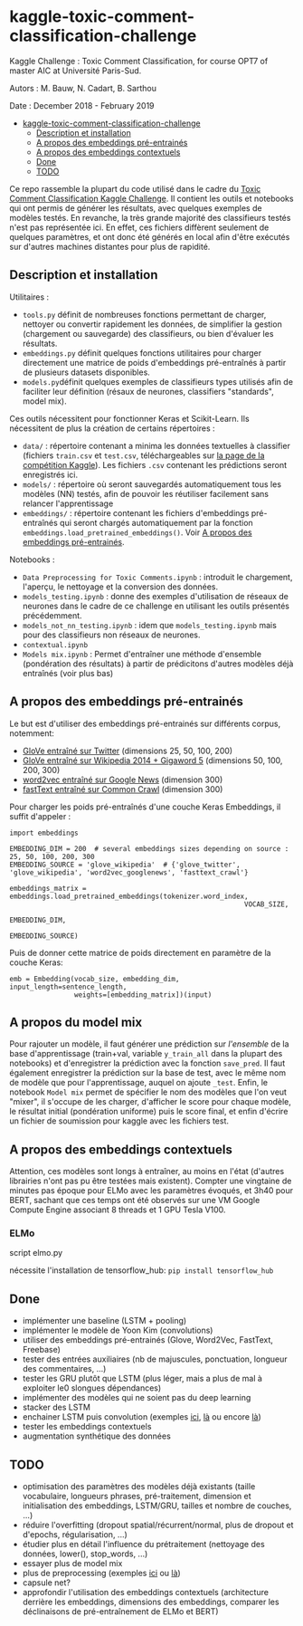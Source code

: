 # kaggle-toxic-comment-classification-challenge

Kaggle Challenge : Toxic Comment Classification, for course OPT7 of master AIC at Université Paris-Sud.

Autors : M. Bauw, N. Cadart, B. Sarthou

Date : December 2018 - February 2019

- [kaggle-toxic-comment-classification-challenge](#kaggle-toxic-comment-classification-challenge)
  - [Description et installation](#description-et-installation)
  - [A propos des embeddings pré-entrainés](#a-propos-des-embeddings-pré-entrainés)
  - [A propos des embeddings contextuels](#a-propos-des-embeddings-contextuels)
  - [Done](#done)
  - [TODO](#todo)

Ce repo rassemble la plupart du code utilisé dans le cadre du [Toxic Comment Classification Kaggle Challenge](https://www.kaggle.com/c/jigsaw-toxic-comment-classification-challenge). Il contient les outils et notebooks qui ont permis de générer les résultats, avec quelques exemples de modèles testés. En revanche, la très grande majorité des classifieurs testés n'est pas représentée ici. En effet, ces fichiers diffèrent seulement de quelques paramètres, et ont donc été générés en local afin d'être exécutés sur d'autres machines distantes pour plus de rapidité.

## Description et installation

Utilitaires :
- `tools.py` définit de nombreuses fonctions permettant de charger, nettoyer ou convertir rapidement les données, de simplifier la gestion (chargement ou sauvegarde) des classifieurs, ou bien d'évaluer les résultats.
- `embeddings.py` définit quelques fonctions utilitaires pour charger directement une matrice de poids d'embeddings pré-entraînés à partir de plusieurs datasets disponibles.
- `models.py`définit quelques exemples de classifieurs types utilisés afin de faciliter leur définition (résaux de neurones, classifiers "standards", model mix).

Ces outils nécessitent pour fonctionner Keras et Scikit-Learn. Ils nécessitent de plus la création de certains répertoires :
- `data/` : répertoire contenant a minima les données textuelles à classifier (fichiers `train.csv` et `test.csv`, téléchargeables sur [la page de la compétition Kaggle](https://www.kaggle.com/c/jigsaw-toxic-comment-classification-challenge/data)). Les fichiers `.csv` contenant les prédictions seront enregistrés ici.
- `models/` : répertoire où seront sauvegardés automatiquement tous les modèles (NN) testés, afin de pouvoir les réutiliser facilement sans relancer l'apprentissage
- `embeddings/` : répertoire contenant les fichiers d'embeddings pré-entraînés qui seront chargés automatiquement par la fonction `embeddings.load_pretrained_embeddings()`. Voir [A propos des embeddings pré-entrainés](#a-propos-des-embeddings-pré-entrainés).

Notebooks :
- `Data Preprocessing for Toxic Comments.ipynb` : introduit le chargement, l'aperçu, le nettoyage et la conversion des données.
- `models_testing.ipynb` : donne des exemples d'utilisation de réseaux de neurones dans le cadre de ce challenge en utilisant les outils présentés précédemment.
- `models_not_nn_testing.ipynb` : idem que `models_testing.ipynb` mais pour des classifieurs non réseaux de neurones.
- `contextual.ipynb`
- `Models mix.ipynb` :  Permet d'entraîner une méthode d'ensemble (pondération des résultats) à partir de prédicitons d'autres modèles déjà entraînés (voir plus bas)

## A propos des embeddings pré-entrainés

Le but est d'utiliser des embeddings pré-entrainés sur différents corpus, notemment:
- [GloVe entraîné sur Twitter](https://nlp.stanford.edu/projects/glove/) (dimensions 25, 50, 100, 200)
- [GloVe entraîné sur Wikipedia 2014 + Gigaword 5](https://nlp.stanford.edu/projects/glove/) (dimensions 50, 100, 200, 300)
- [word2vec entraîné sur Google News](https://code.google.com/archive/p/word2vec/) (dimension 300)
- [fastText entraîné sur Common Crawl](https://fasttext.cc/docs/en/english-vectors.html) (dimension 300)

Pour charger les poids pré-entraînés d'une couche Keras Embeddings, il suffit d'appeler :
```
import embeddings

EMBEDDING_DIM = 200  # several embeddings sizes depending on source : 25, 50, 100, 200, 300
EMBEDDING_SOURCE = 'glove_wikipedia'  # {'glove_twitter', 'glove_wikipedia', 'word2vec_googlenews', 'fasttext_crawl'}

embeddings_matrix = embeddings.load_pretrained_embeddings(tokenizer.word_index,
                                                          VOCAB_SIZE,
                                                          EMBEDDING_DIM,
                                                          EMBEDDING_SOURCE)
```
Puis de donner cette matrice de poids directement en paramètre de la couche Keras:
```
emb = Embedding(vocab_size, embedding_dim, input_length=sentence_length,
                weights=[embedding_matrix])(input)
```
## A propos du model mix
Pour rajouter un modèle, il faut générer une prédiction sur *l'ensemble* de la base d'apprentissage (train+val, variable `y_train_all` dans la plupart des notebooks) et d'enregistrer la prédiction avec la fonction `save_pred`. Il faut également enregistrer la prédiction sur la base de test, avec le même nom de modèle que pour l'apprentissage, auquel on ajoute `_test`.
Enfin, le notebook `Model mix` permet de spécifier le nom des modèles que l'on veut "mixer", il s'occupe de les charger, d'afficher le score pour chaque modèle, le résultat initial (pondération uniforme) puis le score final, et enfin d'écrire un fichier de soumission pour kaggle avec les fichiers test. 

## A propos des embeddings contextuels

Attention, ces modèles sont longs à entraîner, au moins en l'état (d'autres librairies n'ont pas pu être testées mais existent). Compter une vingtaine de minutes pas époque pour ELMo avec les paramètres évoqués, et 3h40 pour BERT, sachant que ces temps ont été observés sur une VM Google Compute Engine associant 8 threads et 1 GPU Tesla V100.

### ELMo

script elmo.py

nécessite l'installation de tensorflow_hub: `pip install tensorflow_hub`

## Done

- implémenter une baseline (LSTM + pooling)
- implémenter le modèle de Yoon Kim (convolutions)
- utiliser des embeddings pré-entrainés (Glove, Word2Vec, FastText, Freebase)
- tester des entrées auxiliaires (nb de majuscules, ponctuation, longueur des commentaires, ...)
- tester les GRU plutôt que LSTM (plus léger, mais a plus de mal à exploiter le0 slongues dépendances)
- implémenter des modèles qui ne soient pas du deep learning
- stacker des LSTM
- enchainer LSTM puis convolution (exemples [ici](https://www.kaggle.com/fizzbuzz/bi-lstm-conv-layer-lb-score-0-9840), [là](https://www.kaggle.com/eashish/bidirectional-gru-with-convolution) ou encore [là](https://www.kaggle.com/tunguz/bi-gru-cnn-poolings-gpu-kernel-version))
- tester les embeddings contextuels
- augmentation synthétique des données

## TODO

- optimisation des paramètres des modèles déjà existants (taille vocabulaire, longueurs phrases, pré-traitement, dimension et initialisation des embeddings, LSTM/GRU, tailles et nombre de couches, ...)
- réduire l'overfitting (dropout spatial/récurrent/normal, plus de dropout et d'epochs, régularisation, ...)
- étudier plus en détail l'influence du prétraitement (nettoyage des données, lower(), stop_words, ...)
- essayer plus de model mix
- plus de preprocessing (exemples [ici](https://www.kaggle.com/larryfreeman/toxic-comments-code-for-alexander-s-9872-model) ou [là](https://www.kaggle.com/fizzbuzz/toxic-data-preprocessing))
- capsule net?
- approfondir l'utilisation des embeddings contextuels (architecture derrière les embeddings, dimensions des embeddings, comparer les déclinaisons de pré-entraînement de ELMo et BERT)
